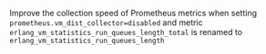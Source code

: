 Improve the collection speed of Prometheus metrics when setting
`prometheus.vm_dist_collector=disabled` and
metric `erlang_vm_statistics_run_queues_length_total` is renamed to `erlang_vm_statistics_run_queues_length`
